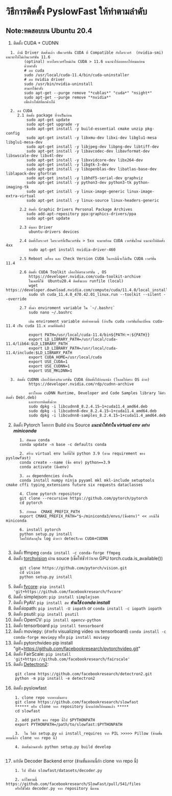 # วิธีการติดตั้ง PyslowFast ให้ทำตามลำดับ
## Note:ทดสอบบน Ubuntu 20.4
1. ติดตั้ง CUDA  + CUDNN
```
  1. ถ้ามี Driver ติดตั้งแล้ว เช็คเวอร์ชั่น CUDA ที่ Compatible กับไดรเวอร์  (nvidia-smi) แนะนำให้ไม่เกินเวอร์ชั่น 11.6
        (optinal) หากไดรเวอร์ใหม่เกิน CUDA > 11.6 แนะนำให้ลบออกให้หมดก่อน
        ด้วยคำสั่ง
        # ลบ cuda
        sudo /usr/local/cuda-11.4/bin/cuda-uninstaller 
        # ลบ nvidia driver
        sudo /usr/bin/nvidia-uninstall
        สามารใช้คำสั่ง
        sudo apt-get --purge remove "*cublas*" "cuda*" "nsight*"
        sudo apt-get --purge remove "*nvidia*"
        เพื่อล้างไฟล์ที่ตกค้างได้
        
  2. ลง CUDA
     2.1 ติดตั้ง package ที่จำเป็นก่อน
         sudo apt-get update
         sudo apt-get upgrade -y
         sudo apt-get install -y build-essential cmake unzip pkg-config
         sudo apt-get install -y libxmu-dev libxi-dev libglu1-mesa libglu1-mesa-dev
         sudo apt-get install -y libjpeg-dev libpng-dev libtiff-dev
         sudo apt-get install -y libavcodec-dev libavformat-dev libswscale-dev libv4l-dev
         sudo apt-get install -y libxvidcore-dev libx264-dev
         sudo apt-get install -y libgtk-3-dev
         sudo apt-get install -y libopenblas-dev libatlas-base-dev liblapack-dev gfortran
         sudo apt-get install -y libhdf5-serial-dev graphviz
         sudo apt-get install -y python3-dev python3-tk python-imaging-tk
         sudo apt-get install -y linux-image-generic linux-image-extra-virtual
         sudo apt-get install -y linux-source linux-headers-generic
         
      2.2 ติดตั้ง Graphic Drivers Personal Package Archives
         sudo add-apt-repository ppa:graphics-drivers/ppa
         sudo apt-get update
         
      2.3 ค้นหา Driver
          ubuntu-drivers devices
      
      2.4 ติดตั้งไดรเวอร์ ไดรเวอร์ที่เป็นเวอร์ชั่น > 5xx จะมาพร้อม CUDA เวอร์ชั่นใหม่ แนะนำให้ติดตั้ง 4xx
          sudo apt-get install nvidia-driver-460
          
      2.5 Reboot เครื่อง และ Check Version CUDA ในกรณีนี้จะได้เป็น CUDA เวอร์ชั่น 11.4
      
      2.6 ติดตั้ง CUDA Toolkit เลือกให้ตรงเวอร์ชั่น , OS 
          https://developer.nvidia.com/cuda-toolkit-archive
          ในเคสนี้ใช้  Ubuntu20.4 ติดตั้งแบบ runfile (local)
          wget https://developer.download.nvidia.com/compute/cuda/11.4.0/local_installers/cuda_11.4.0_470.42.01_linux.run
          sudo sh cuda_11.4.0_470.42.01_linux.run --toolkit --silent --override
          
      2.7 ตั้งค่า enviroment variable ใน `~/.bashrc`
          sudo nano ~/.bashrc
          
          เติม enviroment variable ต่อท้ายตามนี้ (ถ้าเป็น cuda เวอร์ชั่นอื่นเปลี่ยน cuda-11.4 เป็น cuda 11.x ตามที่ติดตั้ง)
          
          export PATH=/usr/local/cuda-11.4/bin${PATH:+:${PATH}}
          export LD_LIBRARY_PATH=/usr/local/cuda-11.4/lib64:$LD_LIBRARY_PATH
          export LD_LIBRARY_PATH=/usr/local/cuda-11.4/include:$LD_LIBRARY_PATH
          export CUDA_HOME=/usr/local/cuda
          export USE_CUDA=1 
          export USE_CUDNN=1 
          export USE_MKLDNN=1  
      
  3. ติดตั้ง CUDNN เลือกให้ตรงกับเวอร์ชั่น CUDA ที่ติดตั้งไปก่อนหน้า (โหลดให้ตรง OS ด้วย)
          https://developer.nvidia.com/rdp/cudnn-archive
      
          ดาวโหลด cuDNN Runtime, Developer and Code Samples library ใช้ตัวติดตั้ว Deb(.deb) 
          และทำการติดตั้งด้วย
          sudo dpkg -i libcudnn8_8.2.4.15–1+cuda11.4_amd64.deb
          sudo dpkg -i libcudnn8-dev_8.2.4.15–1+cuda11.4_amd64.deb
          sudo dpkg -i libcudnn8-samples_8.2.4.15–1+cuda11.4_amd64.deb
```

2. ติดตั้ง Pytorch โดยการ Build ผ่าน Source ***แนะนำให้ทำใน virtual env อย่าง miniconda***
```
      1. อัพเดต conda
      conda update -n base -c defaults conda
      
      2. สร้าง virtual env ในที่นี้ใช้ python 3.9 (ตาม requirement ของ pyslowfast)
      conda create --name (ชื่อ env) python==3.9
      conda activate (ชื่อenv)
      
      3. ลง dependencies ที่จำเป็น
      conda install numpy ninja pyyaml mkl mkl-include setuptools cmake cffi typing_extensions future six requests dataclasses
      
      4. Clone pytorch repository
      git clone --recursive https://github.com/pytorch/pytorch
      cd pytorch
      
      5. กำหนด  CMAKE_PREFIX_PATH 
      export CMAKE_PREFIX_PATH="$~/miniconda3/envs/(ชื่อenv)" << กรณีใช้ miniconda
      
      6. install pytorch
      python setup.py install
      โดยให้สังเกตุใน log ด้วยว่า detectเจอ CUDA+CUDNN
      

```

3. ติดตั้ง ffmpeg `conda install -c conda-forge ffmpeg`
4. ติดตั้ง [torchvision](https://github.com/pytorch/vision/) ผ่าน souce (เช็คให้ชัวร์ว่าเจอ GPU torch.cuda.is_available())
```
      git clone https://github.com/pytorch/vision.git
      cd vision
      python setup.py install
```
5. ติดตั้ง [fvcore](https://github.com/facebookresearch/fvcore/): `pip install 'git+https://github.com/facebookresearch/fvcore'`
6. ติดตั้ง simplejson: `pip install simplejson`
7. ติดตั้ง PyAV: `pip install av` ***ห้ามใช้ conda install***
8. ติดตั้งiopath: `pip install -U iopath` or `conda install -c iopath iopath`
9. ติดตั้ง psutil: `pip install psutil`
10. ติดตั้ง OpenCV: `pip install opencv-python`
11. ติดตั้ง tensorboard  `pip install tensorboard`
12. ติดตั้ง moviepy: (สำหรับ visualizing video บน tensorboard) `conda install -c conda-forge moviepy` หรือ `pip install moviepy`
13. ติดตั้ง  pytorchvideo pip install "git+https://github.com/facebookresearch/pytorchvideo.git"
14. ติดตั้ง FairScale: `pip install 'git+https://github.com/facebookresearch/fairscale'`
15. ติดตั้ง [Detectron2](https://github.com/facebookresearch/detectron2):
```
    git clone https://github.com/facebookresearch/detectron2.git
    python -m pip install -e detectron2
```

16. ติดตั้ง pyslowfast 
```
    1. clone repo จากทางต้นทาง
    git clone https://github.com/facebookresearch/slowfast
    ****** หรือ clone จาก repository นี้จะแก้บัคให้หมดแล้ว *****
    cd slowfast
    
    2. add path ของ repo นี้ไป $PYTHONPATH
    export PYTHONPATH=/path/to/slowfast:$PYTHONPATH

    3.  ใน ไฟล์ setup.py แก้ install_requires จาก PIL >>>>> Pillow (ข้ามขั้นตอนนี้ถ้า clone จาก repo นี้)
    
    4. ติดตั้งผ่านคำสั่ง python setup.py build develop
    
```

17. แก้บัค Decoder Backend error (ข้ามขั้นตอนนี้ถ้า clone จาก repo นี้)
```
    1. ไป ที่ไฟล์ slowfast/datasets/decoder.py 
    
    2. แก้ไขตามนี้  https://github.com/facebookresearch/SlowFast/pull/541/files
    หรือใช้ไฟล์ decoder.py จาก repository นี้แทน

```
